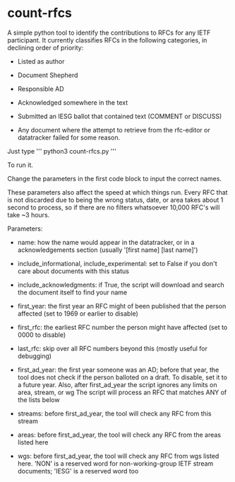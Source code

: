 # count-rfcs
A simple python tool to identify the contributions to RFCs for any IETF participant. It currently classifies RFCs in the following categories, in declining order of priority:

* Listed as author

* Document Shepherd

* Responsible AD

* Acknowledged somewhere in the text

* Submitted an IESG ballot that contained text (COMMENT or DISCUSS)

* Any document where the attempt to retrieve from the rfc-editor or datatracker failed for some reason.

Just type
'''
python3 count-rfcs.py
'''

To run it.

Change the parameters in the first code block to input the correct names.

These parameters also affect the speed at which things run. Every RFC that is not discarded due to being the wrong status, date, or area takes about 1 second to process, so if there are no filters whatsoever 10,000 RFC's will take ~3 hours.

Parameters:
* name: how the name would appear in the datatracker, or in a acknowledgements section (usually '[first name] [last name]')

* include_informational, include_experimental: set to False if you don't care about documents with this status

* include_acknowledgments: if True, the script will download and search the document itself to find your name

* first_year: the first year an RFC might of been published that the person affected (set to 1969 or earlier to disable)

* first_rfc: the earliest RFC number the person might have affected (set to 0000 to disable)

* last_rfc: skip over all RFC numbers beyond this (mostly useful for debugging)

* first_ad_year: the first year someone was an AD; before that year, the tool does not check if the person balloted on a draft. To disable, set it to a future year. Also, after first_ad_year the script ignores any limits on area, stream, or wg
The script will process an RFC that matches ANY of the lists below

* streams: before first_ad_year, the tool will check any RFC from this stream

* areas: before first_ad_year, the tool will check any RFC from the areas listed here

* wgs: before first_ad_year, the tool will check any RFC from wgs listed here. 'NON' is a reserved word for non-working-group IETF stream documents; 'IESG' is a reserved word too
